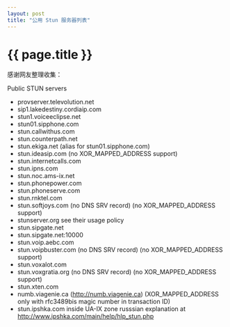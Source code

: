 ```yaml
---
layout: post
title: "公用 Stun 服务器列表"
---
```


# {{ page.title }}


感谢网友整理收集：

Public STUN servers

* provserver.televolution.net
* sip1.lakedestiny.cordiaip.com
* stun1.voiceeclipse.net
* stun01.sipphone.com
* stun.callwithus.com
* stun.counterpath.net
* stun.ekiga.net (alias for stun01.sipphone.com)
* stun.ideasip.com (no XOR_MAPPED_ADDRESS support)
* stun.internetcalls.com
* stun.ipns.com
* stun.noc.ams-ix.net
* stun.phonepower.com
* stun.phoneserve.com
* stun.rnktel.com
* stun.softjoys.com (no DNS SRV record) (no XOR_MAPPED_ADDRESS support)
* stunserver.org see their usage policy
* stun.sipgate.net
* stun.sipgate.net:10000
* stun.voip.aebc.com
* stun.voipbuster.com (no DNS SRV record) (no XOR_MAPPED_ADDRESS support)
* stun.voxalot.com
* stun.voxgratia.org (no DNS SRV record) (no XOR_MAPPED_ADDRESS support)
* stun.xten.com
* numb.viagenie.ca (http://numb.viagenie.ca) (XOR_MAPPED_ADDRESS only with rfc3489bis magic number in transaction ID)
* stun.ipshka.com inside UA-IX zone russsian explanation at http://www.ipshka.com/main/help/hlp_stun.php
